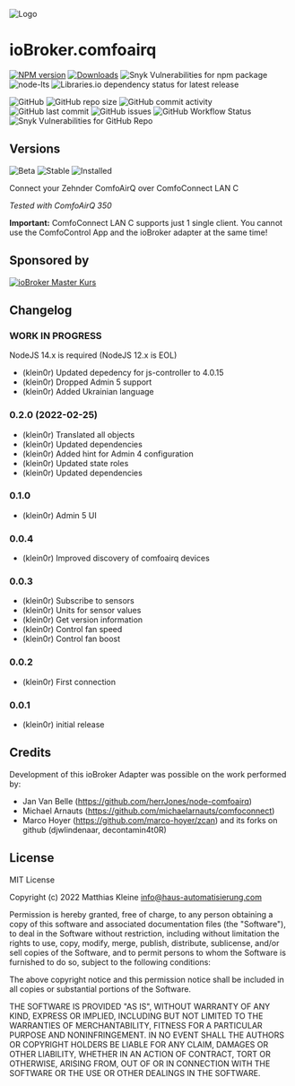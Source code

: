 ![Logo](admin/comfoairq.png)

# ioBroker.comfoairq

[![NPM version](https://img.shields.io/npm/v/iobroker.comfoairq?style=flat-square)](https://www.npmjs.com/package/iobroker.comfoairq)
[![Downloads](https://img.shields.io/npm/dm/iobroker.comfoairq?label=npm%20downloads&style=flat-square)](https://www.npmjs.com/package/iobroker.comfoairq)
![Snyk Vulnerabilities for npm package](https://img.shields.io/snyk/vulnerabilities/npm/iobroker.comfoairq?label=npm%20vulnerabilities&style=flat-square)
![node-lts](https://img.shields.io/node/v-lts/iobroker.comfoairq?style=flat-square)
![Libraries.io dependency status for latest release](https://img.shields.io/librariesio/release/npm/iobroker.comfoairq?label=npm%20dependencies&style=flat-square)

![GitHub](https://img.shields.io/github/license/klein0r/iobroker.comfoairq?style=flat-square)
![GitHub repo size](https://img.shields.io/github/repo-size/klein0r/iobroker.comfoairq?logo=github&style=flat-square)
![GitHub commit activity](https://img.shields.io/github/commit-activity/m/klein0r/iobroker.comfoairq?logo=github&style=flat-square)
![GitHub last commit](https://img.shields.io/github/last-commit/klein0r/iobroker.comfoairq?logo=github&style=flat-square)
![GitHub issues](https://img.shields.io/github/issues/klein0r/iobroker.comfoairq?logo=github&style=flat-square)
![GitHub Workflow Status](https://img.shields.io/github/workflow/status/klein0r/iobroker.comfoairq/Test%20and%20Release?label=Test%20and%20Release&logo=github&style=flat-square)
![Snyk Vulnerabilities for GitHub Repo](https://img.shields.io/snyk/vulnerabilities/github/klein0r/iobroker.comfoairq?label=repo%20vulnerabilities&logo=github&style=flat-square)

## Versions

![Beta](https://img.shields.io/npm/v/iobroker.comfoairq.svg?color=red&label=beta)
![Stable](http://iobroker.live/badges/comfoairq-stable.svg)
![Installed](http://iobroker.live/badges/comfoairq-installed.svg)

Connect your Zehnder ComfoAirQ over ComfoConnect LAN C

*Tested with ComfoAirQ 350*

**Important:** ComfoConnect LAN C supports just 1 single client. You cannot use the ComfoControl App and the ioBroker adapter at the same time!

## Sponsored by

[![ioBroker Master Kurs](https://haus-automatisierung.com/images/ads/ioBroker-Kurs.png)](https://haus-automatisierung.com/iobroker-kurs/?refid=iobroker-comfoairq)

## Changelog

<!--
  Placeholder for the next version (at the beginning of the line):
  ### **WORK IN PROGRESS**
-->
### **WORK IN PROGRESS**

NodeJS 14.x is required (NodeJS 12.x is EOL)

* (klein0r) Updated depedency for js-controller to 4.0.15
* (klein0r) Dropped Admin 5 support
* (klein0r) Added Ukrainian language

### 0.2.0 (2022-02-25)

* (klein0r) Translated all objects
* (klein0r) Updated dependencies
* (klein0r) Added hint for Admin 4 configuration
* (klein0r) Updated state roles
* (klein0r) Updated dependencies

### 0.1.0

* (klein0r) Admin 5 UI

### 0.0.4

* (klein0r) Improved discovery of comfoairq devices

### 0.0.3

* (klein0r) Subscribe to sensors
* (klein0r) Units for sensor values
* (klein0r) Get version information
* (klein0r) Control fan speed
* (klein0r) Control fan boost

### 0.0.2

* (klein0r) First connection

### 0.0.1

* (klein0r) initial release

## Credits

Development of this ioBroker Adapter was possible on the work performed by:

* Jan Van Belle (https://github.com/herrJones/node-comfoairq)
* Michael Arnauts (https://github.com/michaelarnauts/comfoconnect)
* Marco Hoyer (https://github.com/marco-hoyer/zcan) and its forks on github (djwlindenaar, decontamin4t0R)

## License

MIT License

Copyright (c) 2022 Matthias Kleine <info@haus-automatisierung.com>

Permission is hereby granted, free of charge, to any person obtaining a copy
of this software and associated documentation files (the "Software"), to deal
in the Software without restriction, including without limitation the rights
to use, copy, modify, merge, publish, distribute, sublicense, and/or sell
copies of the Software, and to permit persons to whom the Software is
furnished to do so, subject to the following conditions:

The above copyright notice and this permission notice shall be included in all
copies or substantial portions of the Software.

THE SOFTWARE IS PROVIDED "AS IS", WITHOUT WARRANTY OF ANY KIND, EXPRESS OR
IMPLIED, INCLUDING BUT NOT LIMITED TO THE WARRANTIES OF MERCHANTABILITY,
FITNESS FOR A PARTICULAR PURPOSE AND NONINFRINGEMENT. IN NO EVENT SHALL THE
AUTHORS OR COPYRIGHT HOLDERS BE LIABLE FOR ANY CLAIM, DAMAGES OR OTHER
LIABILITY, WHETHER IN AN ACTION OF CONTRACT, TORT OR OTHERWISE, ARISING FROM,
OUT OF OR IN CONNECTION WITH THE SOFTWARE OR THE USE OR OTHER DEALINGS IN THE
SOFTWARE.
